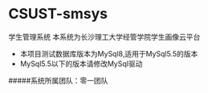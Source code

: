 # CSUST-smsys
学生管理系统
本系统为长沙理工大学经管学院学生画像云平台
* 本项目测试数据库版本为MySql8,适用于MySql5.5的版本
* MySql5.5以下的版本请修改MySql驱动

#####系统所属团队：零一团队
